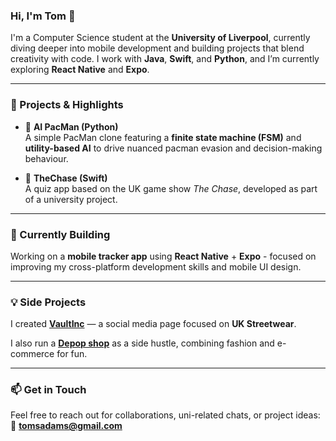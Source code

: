 ### Hi, I'm Tom 👋

I'm a Computer Science student at the **University of Liverpool**, currently diving deeper into mobile development and building projects that blend creativity with code. I work with **Java**, **Swift**, and **Python**, and I’m currently exploring **React Native** and **Expo**.

---

### 🚀 Projects & Highlights

- 🧠 **AI PacMan (Python)**  
  A simple PacMan clone featuring a **finite state machine (FSM)** and **utility-based AI** to drive nuanced pacman evasion and decision-making behaviour.

- 📱 **TheChase (Swift)**  
  A quiz app based on the UK game show *The Chase*, developed as part of a university project.

---

### 🌱 Currently Building
Working on a **mobile tracker app** using **React Native** + **Expo** - focused on improving my cross-platform development skills and mobile UI design.

---

### 💡 Side Projects
I created **[VaultInc](https://www.tiktok.com/@vault1nc)** — a social media page focused on **UK Streetwear**.

I also run a **[Depop shop](https://www.depop.com/vaultinc/)** as a side hustle, combining fashion and e-commerce for fun.

---

### 📫 Get in Touch
Feel free to reach out for collaborations, uni-related chats, or project ideas:  
📧 **tomsadams@gmail.com**
